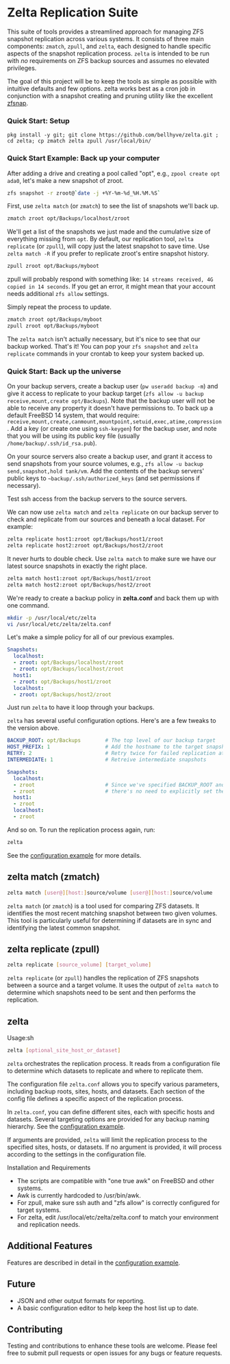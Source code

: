 # Zelta Replication Suite

This suite of tools provides a streamlined approach for managing ZFS snapshot replication across various systems. It consists of three main components: ```zmatch```, ```zpull```, and ```zelta```, each designed to handle specific aspects of the snapshot replication process. ```zelta``` is intended to be run with *no* requirements on ZFS backup sources and assumes no elevated privileges. 

The goal of this project will be to keep the tools as simple as possible with intuitive defaults and few options. zelta works best as a cron job in conjunction with a snapshot creating and pruning utility like the excellent [zfsnap](https://github.com/zfsnap/zfsnap).


### Quick Start: Setup

`pkg install -y git; git clone https://github.com/bellhyve/zelta.git ; cd zelta; cp zmatch zelta zpull /usr/local/bin/`

### Quick Start Example: Back up your computer

After adding a drive and creating a pool called "opt", e.g., `zpool create opt ada0`, let's make a new snapshot of zroot.

```sh
zfs snapshot -r zroot@`date -j +%Y-%m-%d_%H.%M.%S`
```

First, use ```zelta match``` (or ```zmatch```) to see  the list of snapshots we'll back up.

```sh
zmatch zroot opt/Backups/localhost/zroot
```

We'll get a list of the snapshots we just made and the cumulative size of everything missing from ```opt```. By default, our replication tool, ```zelta replicate``` (or ```zpull```), will copy just the latest snapshot to save time. Use ```zelta match -R``` if you prefer to replicate zroot's entire snapshot history.

```sh
zpull zroot opt/Backups/myboot
```

zpull will probably respond with something like: `14 streams received, 4G copied in 14 seconds`. If you get an error, it might mean that your account needs additional ```zfs allow``` settings.

Simply repeat the process to update.

```sh
zmatch zroot opt/Backups/myboot
zpull zroot opt/Backups/myboot
```

The ```zelta match``` isn't actually necessary, but it's nice to see that our backup worked. That's it! You can pop your ```zfs snapshot``` and ```zelta replicate``` commands in your crontab to keep your system backed up.


### Quick Start: Back up the universe

On your backup servers, create a backup user (```pw useradd backup -m```) and give it access to replicate to your backup target (```zfs allow -u backup receive,mount,create opt/Backups```). Note that the backup user will not be able to receive any property it doesn't have permissions to. To back up a default FreeBSD 14 system, that would require: `receive,mount,create,canmount,mountpoint,setuid,exec,atime,compression`. Add a key (or create one using ```ssh-keygen```) for the backup user, and note that you will be using its public key file (usually ```/home/backup/.ssh/id_rsa.pub```).

On your source servers also create a backup user, and grant it access to send snapshots from your source volumes, e.g., ```zfs allow -u backup send,snapshot,hold tank/vm```. Add the contents of the backup servers' public keys to ```~backup/.ssh/authorized_keys``` (and set permissions if necessary).

Test ssh access from the backup servers to the source servers.

We can now use ```zelta match``` and ```zelta replicate``` on our backup server to check and replicate from our sources and beneath a local dataset. For example:

```sh
zelta replicate host1:zroot opt/Backups/host1/zroot
zelta replicate host2:zroot opt/Backups/host2/zroot
```

It never hurts to double check. Use ```zelta match``` to make sure we have our latest source snapshots in exactly the right place.
 
```sh
zelta match host1:zroot opt/Backups/host1/zroot
zelta match host2:zroot opt/Backups/host2/zroot
```

We're ready to create a backup policy in **zelta.conf** and back them up with one command.

```sh
mkdir -p /usr/local/etc/zelta
vi /usr/local/etc/zelta/zelta.conf
```

Let's make a simple policy for all of our previous examples.

```yaml
Snapshots:
  localhost:
  - zroot: opt/Backups/localhost/zroot
  - zroot: opt/Backups/localhost/zroot
  host1:
  - zroot: opt/Backups/host1/zroot
  localhost:
  - zroot: opt/Backups/host2/zroot
```

Just run ```zelta``` to have it loop through your backups.

```zelta``` has several useful configuration options. Here's are a few tweaks to the version above.

```yaml
BACKUP_ROOT: opt/Backups        # The top level of our backup target
HOST_PREFIX: 1                  # Add the hostname to the target snapshot name
RETRY: 2                        # Retry twice for failed replication attempts
INTERMEDIATE: 1                 # Retreive intermediate snapshots

Snapshots:
  localhost:
  - zroot                       # Since we've specified BACKUP_ROOT and HOST_PREFIX
  - zroot                       # there's no need to explicitly set the target name.
  host1:
  - zroot
  localhost:
  - zroot
```

And so on. To run the replication process again, run:

```sh
zelta
```

See the [configuration example](https://github.com/bellhyve/zelta/blob/main/zelta.conf) for more details.


## zelta match (zmatch)

```sh
zelta match [user@][host:]source/volume [user@][host:]source/volume
```

```zelta match``` (or ```zmatch```) is a tool used for comparing ZFS datasets. It identifies the most recent matching snapshot between two given volumes. This tool is particularly useful for determining if datasets are in sync and identifying the latest common snapshot.


## zelta replicate (zpull)

```sh
zelta replicate [source_volume] [target_volume]
```

```zelta replicate``` (or ```zpull```) handles the replication of ZFS snapshots between a source and a target volume. It uses the output of ```zelta match``` to determine which snapshots need to be sent and then performs the replication.


## zelta

Usage:sh
```sh
zelta [optional_site_host_or_dataset]
```

```zelta``` orchestrates the replication process. It reads from a configuration file to determine which datasets to replicate and where to replicate them.

The configuration file ```zelta.conf``` allows you to specify various parameters, including backup roots, sites, hosts, and datasets. Each section of the config file defines a specific aspect of the replication process.

In ```zelta.conf```, you can define different sites, each with specific hosts and datasets. Several targeting options are provided for any backup naming hierarchy. See the [configuration example](https://github.com/bellhyve/zelta/blob/main/zelta.conf).

If arguments are provided, ```zelta``` will limit the replication process to the specified sites, hosts, or datasets. If no argument is provided, it will process according to the settings in the configuration file.

Installation and Requirements
- The scripts are compatible with "one true awk" on FreeBSD and other systems.
- Awk is currently hardcoded to /usr/bin/awk.
- For zpull, make sure ssh auth and "zfs allow" is correctly configured for target systems.
- For zelta, edit /usr/local/etc/zelta/zelta.conf to match your environment and replication needs.

## Additional Features

Features are described in detail in the [configuration example](https://github.com/bellhyve/zelta/blob/main/zelta.conf).


## Future

- JSON and other output formats for reporting.
- A basic configuration editor to help keep the host list up to date.

## Contributing

Testing and contributions to enhance these tools are welcome. Please feel free to submit pull requests or open issues for any bugs or feature requests.
